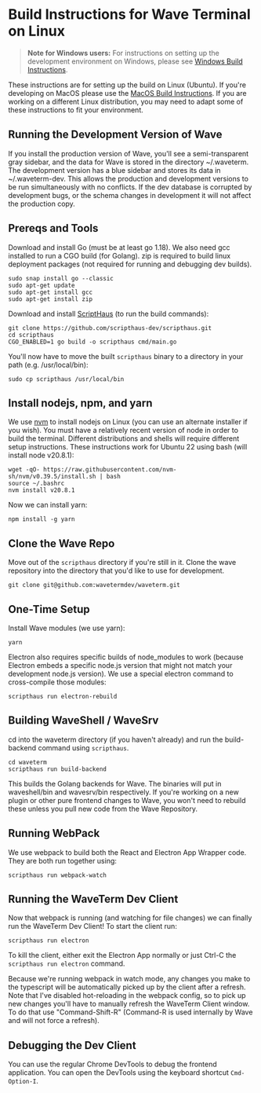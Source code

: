 # Build Instructions for Wave Terminal on Linux

> **Note for Windows users:** For instructions on setting up the development environment on Windows, please see [Windows Build Instructions](./BUILD-WINDOWS.md).

These instructions are for setting up the build on Linux (Ubuntu).
If you're developing on MacOS please use the [MacOS Build Instructions](./BUILD.md).
If you are working on a different Linux distribution, you may need to adapt some of these instructions to fit your environment.

## Running the Development Version of Wave

If you install the production version of Wave, you'll see a semi-transparent gray sidebar, and the data for Wave is stored in the directory ~/.waveterm. The development version has a blue sidebar and stores its data in ~/.waveterm-dev. This allows the production and development versions to be run simultaneously with no conflicts. If the dev database is corrupted by development bugs, or the schema changes in development it will not affect the production copy.

## Prereqs and Tools

Download and install Go (must be at least go 1.18). We also need gcc installed to run a CGO build (for Golang).
zip is required to build linux deployment packages (not required for running and debugging dev builds).

```
sudo snap install go --classic
sudo apt-get update
sudo apt-get install gcc
sudo apt-get install zip
```

Download and install [ScriptHaus](https://github.com/scripthaus-dev/scripthaus) (to run the build commands):

```
git clone https://github.com/scripthaus-dev/scripthaus.git
cd scripthaus
CGO_ENABLED=1 go build -o scripthaus cmd/main.go
```

You'll now have to move the built `scripthaus` binary to a directory in your path (e.g. /usr/local/bin):

```
sudo cp scripthaus /usr/local/bin
```

## Install nodejs, npm, and yarn

We use [nvm](https://github.com/nvm-sh/nvm) to install nodejs on Linux (you can use an alternate installer if you wish). You must have a relatively recent version of node in order to build the terminal. Different distributions and shells will require different setup instructions. These instructions work for Ubuntu 22 using bash (will install node v20.8.1):

```
wget -qO- https://raw.githubusercontent.com/nvm-sh/nvm/v0.39.5/install.sh | bash
source ~/.bashrc
nvm install v20.8.1
```

Now we can install yarn:

```
npm install -g yarn
```

## Clone the Wave Repo

Move out of the `scripthaus` directory if you're still in it. Clone the wave repository into the directory that you'd like to use for development.

```
git clone git@github.com:wavetermdev/waveterm.git
```

## One-Time Setup

Install Wave modules (we use yarn):

```
yarn
```

Electron also requires specific builds of node_modules to work (because Electron embeds a specific node.js version that might not match your development node.js version). We use a special electron command to cross-compile those modules:

```
scripthaus run electron-rebuild
```

## Building WaveShell / WaveSrv

cd into the waveterm directory (if you haven't already) and run the build-backend command using `scripthaus`.

```
cd waveterm
scripthaus run build-backend
```

This builds the Golang backends for Wave. The binaries will put in waveshell/bin and wavesrv/bin respectively. If you're working on a new plugin or other pure frontend changes to Wave, you won't need to rebuild these unless you pull new code from the Wave Repository.

## Running WebPack

We use webpack to build both the React and Electron App Wrapper code. They are both run together using:

```
scripthaus run webpack-watch
```

## Running the WaveTerm Dev Client

Now that webpack is running (and watching for file changes) we can finally run the WaveTerm Dev Client! To start the client run:

```
scripthaus run electron
```

To kill the client, either exit the Electron App normally or just Ctrl-C the `scripthaus run electron` command.

Because we're running webpack in watch mode, any changes you make to the typescript will be automatically picked up by the client after a refresh. Note that I've disabled hot-reloading in the webpack config, so to pick up new changes you'll have to manually refresh the WaveTerm Client window. To do that use "Command-Shift-R" (Command-R is used internally by Wave and will not force a refresh).

## Debugging the Dev Client

You can use the regular Chrome DevTools to debug the frontend application. You can open the DevTools using the keyboard shortcut `Cmd-Option-I`.
